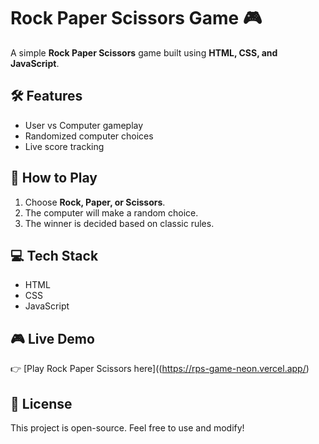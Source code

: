 # Rock Paper Scissors Game 🎮  

A simple **Rock Paper Scissors** game built using **HTML, CSS, and JavaScript**.  

## 🛠 Features  
- User vs Computer gameplay  
- Randomized computer choices  
- Live score tracking  

## 🚀 How to Play  
1. Choose **Rock, Paper, or Scissors**.  
2. The computer will make a random choice.  
3. The winner is decided based on classic rules.  

## 💻 Tech Stack  
- HTML  
- CSS  
- JavaScript  

## 🎮 Live Demo  
👉 [Play Rock Paper Scissors here]((https://rps-game-neon.vercel.app/)  

## 📜 License  
This project is open-source. Feel free to use and modify!  
